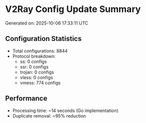 # V2Ray Config Update Summary
Generated on: 2025-10-06 17:33:11 UTC

## Configuration Statistics
- Total configurations: 8844
- Protocol breakdown:
  - ss: 0 configs
  - ssr: 0 configs
  - trojan: 0 configs
  - vless: 0 configs
  - vmess: 774 configs

## Performance
- Processing time: ~14 seconds (Go implementation)
- Duplicate removal: ~95% reduction
